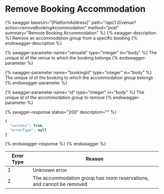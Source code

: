 # Remove Booking Accommodation

{% swagger baseUrl="[PlatformAddress]" path="/api/1.0/venue?action=removeBookingAccommodation" method="post" summary="Remove Booking Accommodation" %}
{% swagger-description %}
Remove an accommodation group from a specific booking
{% endswagger-description %}

{% swagger-parameter name="venueId" type="integer" in="body" %}
The unique id of the venue to which the booking belongs
{% endswagger-parameter %}

{% swagger-parameter name="bookingId" type="integer" in="body" %}
The unique id of the booking to which the accommodation group belongs
{% endswagger-parameter %}

{% swagger-parameter name="id" type="integer" in="body" %}
The unique id of the accommodation group to remove
{% endswagger-parameter %}

{% swagger-response status="200" description="" %}
```javascript
{
  "success": true,
  "errorType": null
}
```
{% endswagger-response %}
{% endswagger %}

| Error Type | Reason                                                               |
| ---------- | -------------------------------------------------------------------- |
| 1          | Unknown error                                                        |
| 2          | The accommodation group has room reservations, and cannot be removed |
